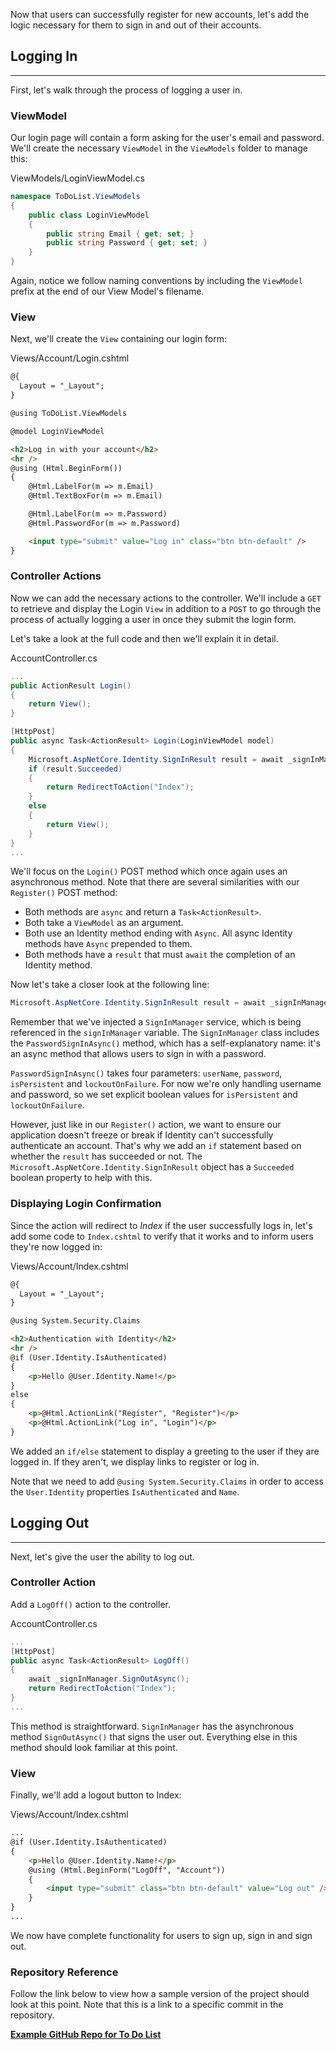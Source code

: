 Now that users can successfully register for new accounts, let's add the logic necessary for them to sign in and out of their accounts.

## Logging In
---

First, let's walk through the process of logging a user in.

### ViewModel

Our login page will contain a form asking for the user's email and password. We'll create the necessary `ViewModel` in the `ViewModels` folder to manage this:

<div class="filename">ViewModels/LoginViewModel.cs</div>

```csharp
namespace ToDoList.ViewModels
{
    public class LoginViewModel
    {
        public string Email { get; set; }
        public string Password { get; set; }
    }
}
```

Again, notice we follow naming conventions by including the `ViewModel` prefix at the end of our View Model's filename.

### View

Next, we'll create the `View` containing our login form:

<div class="filename">Views/Account/Login.cshtml</div>

```html
@{
  Layout = "_Layout";
}

@using ToDoList.ViewModels

@model LoginViewModel

<h2>Log in with your account</h2>
<hr />
@using (Html.BeginForm())
{
    @Html.LabelFor(m => m.Email)
    @Html.TextBoxFor(m => m.Email)

    @Html.LabelFor(m => m.Password)
    @Html.PasswordFor(m => m.Password)

    <input type="submit" value="Log in" class="btn btn-default" />
}
```

### Controller Actions

Now we can add the necessary actions to the controller. We'll include a `GET` to retrieve and display the Login `View` in addition to a `POST` to go through the process of actually logging a user in once they submit the login form.

Let's take a look at the full code and then we'll explain it in detail.

<div class="filename">AccountController.cs</div>

```csharp
...
public ActionResult Login()
{
    return View();
}

[HttpPost]
public async Task<ActionResult> Login(LoginViewModel model)
{
    Microsoft.AspNetCore.Identity.SignInResult result = await _signInManager.PasswordSignInAsync(model.Email, model.Password, isPersistent: true, lockoutOnFailure: false);
    if (result.Succeeded)
    {
        return RedirectToAction("Index");
    }
    else
    {
        return View();
    }
}
...
```

We'll focus on the `Login()` POST method which once again uses an asynchronous method. Note that there are several similarities with our `Register()` POST method:

* Both methods are `async` and return a `Task<ActionResult>`.
* Both take a `ViewModel` as an argument.
* Both use an Identity method ending with `Async`. All async Identity methods have `Async` prepended to them.
* Both methods have a `result` that must `await` the completion of an Identity method.

Now let's take a closer look at the following line:

```csharp
Microsoft.AspNetCore.Identity.SignInResult result = await _signInManager.PasswordSignInAsync(model.Email, model.Password, isPersistent: true, lockoutOnFailure: false);
```

Remember that we've injected a `SignInManager` service, which is being referenced in the `signInManager` variable. The `SignInManager` class includes the `PasswordSignInAsync()` method, which has a self-explanatory name: it's an async method that allows users to sign in with a password.

`PasswordSignInAsync()` takes four parameters: `userName`, `password`, `isPersistent` and `lockoutOnFailure`. For now we're only handling username and password, so we set explicit boolean values for `isPersistent` and `lockoutOnFailure`.

However, just like in our `Register()` action, we want to ensure our application doesn't freeze or break if Identity can't successfully authenticate an account. That's why we add an `if` statement based on whether the `result` has succeeded or not. The `Microsoft.AspNetCore.Identity.SignInResult` object has a `Succeeded` boolean property to help with this.

### Displaying Login Confirmation

Since the action will redirect to _Index_ if the user successfully logs in, let's add some code to `Index.cshtml` to verify that it works and to inform users they're now logged in:

<div class="filename">Views/Account/Index.cshtml</div>

```html
@{
  Layout = "_Layout";
}

@using System.Security.Claims

<h2>Authentication with Identity</h2>
<hr />
@if (User.Identity.IsAuthenticated)
{
    <p>Hello @User.Identity.Name!</p>
}
else
{
    <p>@Html.ActionLink("Register", "Register")</p>
    <p>@Html.ActionLink("Log in", "Login")</p>
}
```

We added an `if/else` statement to display a greeting to the user if they are logged in. If they aren't, we display links to register or log in.

Note that we need to add `@using System.Security.Claims` in order to access the `User.Identity` properties `IsAuthenticated` and `Name`.

## Logging Out
---

Next, let's give the user the ability to log out.

### Controller Action

Add a `LogOff()` action to the controller.

<div class="filename">AccountController.cs</div>

```csharp
...
[HttpPost]
public async Task<ActionResult> LogOff()
{
    await _signInManager.SignOutAsync();
    return RedirectToAction("Index");
}
...
```

This method is straightforward. `SignInManager` has the asynchronous method `SignOutAsync()` that signs the user out. Everything else in this method should look familiar at this point.

### View

Finally, we'll add a logout button to Index:

<div class="filename">Views/Account/Index.cshtml</div>

```html
...
@if (User.Identity.IsAuthenticated)
{
    <p>Hello @User.Identity.Name!</p>
    @using (Html.BeginForm("LogOff", "Account"))
    {
        <input type="submit" class="btn btn-default" value="Log out" />
    }
}
...
```

We now have complete functionality for users to sign up, sign in and sign out.

### Repository Reference

Follow the link below to view how a sample version of the project should look at this point. Note that this is a link to a specific commit in the repository.

**[<i class="glyphicon glyphicon-folder-open"></i> Example GitHub Repo for To Do List](https://github.com/epicodus-lessons/c-sharp-to-do-list-dotnet-5-week-5/tree/5_identity_user_logins)**